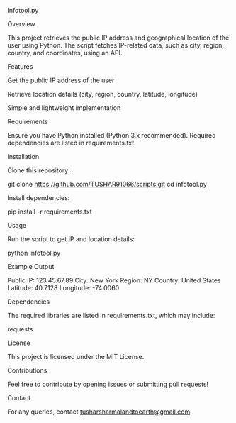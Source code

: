 Infotool.py

Overview

This project retrieves the public IP address and geographical location of the user using Python. The script fetches IP-related data, such as city, region, country, and coordinates, using an API.

Features

Get the public IP address of the user

Retrieve location details (city, region, country, latitude, longitude)

Simple and lightweight implementation

Requirements

Ensure you have Python installed (Python 3.x recommended). Required dependencies are listed in requirements.txt.

Installation

Clone this repository:

git clone https://github.com/TUSHAR91066/scripts.git
cd infotool.py

Install dependencies:

pip install -r requirements.txt

Usage

Run the script to get IP and location details:

python infotool.py

Example Output

Public IP: 123.45.67.89
City: New York
Region: NY
Country: United States
Latitude: 40.7128
Longitude: -74.0060

Dependencies

The required libraries are listed in requirements.txt, which may include:

requests

License

This project is licensed under the MIT License.

Contributions

Feel free to contribute by opening issues or submitting pull requests!

Contact

For any queries, contact tusharsharmalandtoearth@gmail.com.

